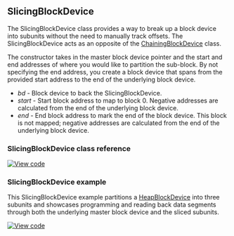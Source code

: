 ## SlicingBlockDevice

The SlicingBlockDevice class provides a way to break up a block device into subunits without the need to manually track offsets. The SlicingBlockDevice acts as an opposite of the [ChainingBlockDevice](/docs/v5.6/reference/chainingblockdevice.html) class.

The constructor takes in the master block device pointer and the start and end addresses of where you would like to partition the sub-block. By not specifying the end address, you create a block device that spans from the provided start address to the end of the underlying block device.

  - _bd_ -  Block device to back the SlicingBlockDevice.
  - _start_ - Start block address to map to block 0. Negative addresses are calculated from the end of the underlying block device.
  - _end_ - End block address to mark the end of the block device. This block is not mapped; negative addresses are calculated from the end of the underlying block device.

### SlicingBlockDevice class reference

[![View code](https://www.mbed.com/embed/?type=library)](https://os.mbed.com/docs/v5.6/mbed-os-api-doxy/class_slicing_block_device.html)

### SlicingBlockDevice example

This SlicingBlockDevice example partitions a [HeapBlockDevice](/docs/v5.6/reference/heapblockdevice.html) into three subunits and showcases programming and reading back data segments through both the underlying master block device and the sliced subunits.

[![View code](https://www.mbed.com/embed/?url=https://os.mbed.com/teams/mbed_example/code/SlicingBlockDevice_ex_1/)](https://os.mbed.com/teams/mbed_example/code/SlicingBlockDevice_ex_1/file/62c01cd06ff7/main.cpp)
